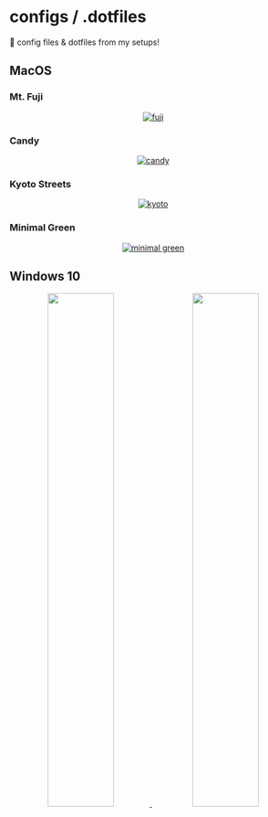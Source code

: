 # configs / .dotfiles
💾 config files & dotfiles from my setups! 

## MacOS  
### Mt. Fuji
<p align="center">
  <a href="https://www.reddit.com/r/unixporn/comments/trajg4/aquarectangle_getting_used_to_the_busy_life_of_a/">
    <img alt="fuji" src="https://user-images.githubusercontent.com/61376940/160832679-ace7370a-d1b1-4196-a929-1789206a3d63.png"/> 
  </a>
</p>

### Candy
<p align="center">
  <a href="https://www.reddit.com/r/unixporn/comments/u9d77l/aqua_candy/">
    <img alt="candy" src="https://user-images.githubusercontent.com/61376940/164707175-d1e18c38-0c06-4b8a-9604-a1b029a5b88d.png">
  </a>
</p>

### Kyoto Streets
<p align="center">
  <a href="https://www.reddit.com/r/unixporn/comments/udbpj8/aquarectangle_kyoto_streets/">
    <img alt="kyoto" src="https://user-images.githubusercontent.com/61376940/165559855-2f126f9f-5b66-4fde-a228-0812ecc08b97.png">
  </a>
</p>

### Minimal Green
<p align="center">
  <a href="https://www.reddit.com/r/unixporn/comments/ugrots/aqua_is_it_minimal_enough/">
    <img alt="minimal green" src="https://user-images.githubusercontent.com/61376940/166264262-e172d658-ae2a-4b40-8a65-27c657f734ee.png">
  </a>
</p>


## Windows 10
<p align="center">
  <a href="https://www.reddit.com/r/Windows10/comments/n8esk0/my_current_setup_with_the_taskbar_on_the_left/">
    <img src="https://i.imgur.com/N9Ey4Os.jpg" width="48%" />
  </a>
  &nbsp;
  <a href="https://www.reddit.com/r/Windows10/comments/mss6rz/kde_i_love_customizing_plasma_just_kidding_its/">
    <img src="https://i.imgur.com/HpZoXud.png" width="48%" />
  </a>
</p>
